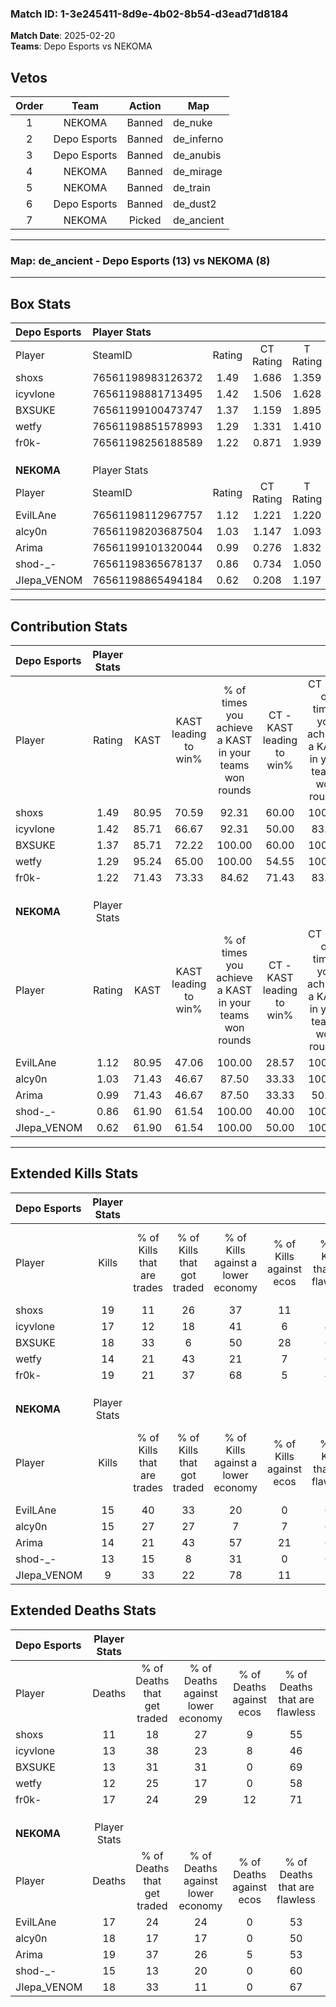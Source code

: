 ### Match ID: 1-3e245411-8d9e-4b02-8b54-d3ead71d8184  
**Match Date**: 2025-02-20  
**Teams**: Depo Esports vs NEKOMA  

## Vetos  

| Order | Team | Action | Map |
| :---: | :--: | :----: | --- |
| 1 | NEKOMA | Banned | de_nuke |
| 2 | Depo Esports | Banned | de_inferno |
| 3 | Depo Esports | Banned | de_anubis |
| 4 | NEKOMA | Banned | de_mirage |
| 5 | NEKOMA | Banned | de_train |
| 6 | Depo Esports | Banned | de_dust2 |
| 7 | NEKOMA | Picked | de_ancient |

---  

### **Map**: de_ancient - Depo Esports (13) vs NEKOMA (8)  
---  

## Box Stats  

| **Depo Esports** | Player Stats      |        |           |          |       |      |       |         |        |      |     |
| :- | :- | :-: | :-: | :-: | :-: | :-: | :-: | :-: | :-: | :-: | :-: |
| Player           | SteamID           | Rating | CT Rating | T Rating | KAST  | ADR  | Kills | Assists | Deaths | K/D  | HS% |
| shoxs            | 76561198983126372 |  1.49  |   1.686   |  1.359   | 80.95 | 96.7 |  19   |    6    |   11   | 1.73 | 52  |
| icyvlone         | 76561198881713495 |  1.42  |   1.506   |  1.628   | 85.71 | 98.9 |  17   |   10    |   13   | 1.31 | 82  |
| BXSUKE           | 76561199100473747 |  1.37  |   1.159   |  1.895   | 85.71 | 75.5 |  18   |    7    |   13   | 1.38 | 55  |
| wetfy            | 76561198851578993 |  1.29  |   1.331   |  1.410   | 95.24 | 69.1 |  14   |    8    |   12   | 1.17 | 71  |
| fr0k-            | 76561198256188589 |  1.22  |   0.871   |  1.939   | 71.43 | 83.2 |  19   |    5    |   17   | 1.12 | 42  |
|                  |                   |        |           |          |       |      |       |         |        |      |     |
|                  |                   |        |           |          |       |      |       |         |        |      |     |
|                  |                   |        |           |          |       |      |       |         |        |      |     |
| **NEKOMA**       | Player Stats      |        |           |          |       |      |       |         |        |      |     |
| Player           | SteamID           | Rating | CT Rating | T Rating | KAST  | ADR  | Kills | Assists | Deaths | K/D  | HS% |
| EvilLAne         | 76561198112967757 |  1.12  |   1.221   |  1.220   | 80.95 | 81.4 |  15   |    4    |   17   | 0.88 | 60  |
| alcy0n           | 76561198203687504 |  1.03  |   1.147   |  1.093   | 71.43 | 79.4 |  15   |    6    |   18   | 0.83 | 60  |
| Arima            | 76561199101320044 |  0.99  |   0.276   |  1.832   | 71.43 | 86.2 |  14   |    7    |   19   | 0.74 | 57  |
| shod-_-          | 76561198365678137 |  0.86  |   0.734   |  1.050   | 61.90 | 61.3 |  13   |    0    |   15   | 0.87 | 15  |
| JIepa_VENOM      | 76561198865494184 |  0.62  |   0.208   |  1.197   | 61.90 | 56.2 |   9   |    3    |   18   | 0.50 | 66  |
---  

## Contribution Stats  

| **Depo Esports** | Player Stats |       |                      |                                                        |                           |                                                             |                          |                                                            |
| :- | :-: | :-: | :-: | :-: | :-: | :-: | :-: | :-: |
| Player           |    Rating    | KAST  | KAST leading to win% | % of times you achieve a KAST in your teams won rounds | CT - KAST leading to win% | CT - % of times you achieve a KAST in your teams won rounds | T - KAST leading to win% | T - % of times you achieve a KAST in your teams won rounds |
| shoxs            |     1.49     | 80.95 |        70.59         |                         92.31                          |           60.00           |                           100.00                            |          85.71           |                           85.71                            |
| icyvlone         |     1.42     | 85.71 |        66.67         |                         92.31                          |           50.00           |                            83.33                            |          87.50           |                           100.00                           |
| BXSUKE           |     1.37     | 85.71 |        72.22         |                         100.00                         |           60.00           |                           100.00                            |          87.50           |                           100.00                           |
| wetfy            |     1.29     | 95.24 |        65.00         |                         100.00                         |           54.55           |                           100.00                            |          77.78           |                           100.00                           |
| fr0k-            |     1.22     | 71.43 |        73.33         |                         84.62                          |           71.43           |                            83.33                            |          75.00           |                           85.71                            |
|                  |              |       |                      |                                                        |                           |                                                             |                          |                                                            |
|                  |              |       |                      |                                                        |                           |                                                             |                          |                                                            |
|                  |              |       |                      |                                                        |                           |                                                             |                          |                                                            |
| **NEKOMA**       | Player Stats |       |                      |                                                        |                           |                                                             |                          |                                                            |
| Player           |    Rating    | KAST  | KAST leading to win% | % of times you achieve a KAST in your teams won rounds | CT - KAST leading to win% | CT - % of times you achieve a KAST in your teams won rounds | T - KAST leading to win% | T - % of times you achieve a KAST in your teams won rounds |
| EvilLAne         |     1.12     | 80.95 |        47.06         |                         100.00                         |           28.57           |                           100.00                            |          60.00           |                           100.00                           |
| alcy0n           |     1.03     | 71.43 |        46.67         |                         87.50                          |           33.33           |                           100.00                            |          55.56           |                           83.33                            |
| Arima            |     0.99     | 71.43 |        46.67         |                         87.50                          |           33.33           |                            50.00                            |          50.00           |                           100.00                           |
| shod-_-          |     0.86     | 61.90 |        61.54         |                         100.00                         |           40.00           |                           100.00                            |          75.00           |                           100.00                           |
| JIepa_VENOM      |     0.62     | 61.90 |        61.54         |                         100.00                         |           50.00           |                           100.00                            |          66.67           |                           100.00                           |
---  

## Extended Kills Stats  

| **Depo Esports** | Player Stats |                            |                            |                                    |                         |                              |                                 |                                       |                    |           |
| :- | :-: | :-: | :-: | :-: | :-: | :-: | :-: | :-: | :-: | :-: |
| Player           |    Kills     | % of Kills that are trades | % of Kills that got traded | % of Kills against a lower economy | % of Kills against ecos | % of Kills that are flawless | % of Kills that are close duels | % of Kills that are assisted by flash | Pistol Round Kills | AWP Kills |
| shoxs            |      19      |             11             |             26             |                 37                 |           11            |              58              |               21                |                   5                   |         3          |     0     |
| icyvlone         |      17      |             12             |             18             |                 41                 |            6            |              47              |                0                |                   0                   |         0          |     0     |
| BXSUKE           |      18      |             33             |             6              |                 50                 |           28            |              67              |                0                |                   0                   |         5          |     0     |
| wetfy            |      14      |             21             |             43             |                 21                 |            7            |              64              |                7                |                   0                   |         0          |     3     |
| fr0k-            |      19      |             21             |             37             |                 68                 |            5            |              47              |                0                |                  11                   |         2          |     0     |
|                  |              |                            |                            |                                    |                         |                              |                                 |                                       |                    |           |
|                  |              |                            |                            |                                    |                         |                              |                                 |                                       |                    |           |
|                  |              |                            |                            |                                    |                         |                              |                                 |                                       |                    |           |
| **NEKOMA**       | Player Stats |                            |                            |                                    |                         |                              |                                 |                                       |                    |           |
| Player           |    Kills     | % of Kills that are trades | % of Kills that got traded | % of Kills against a lower economy | % of Kills against ecos | % of Kills that are flawless | % of Kills that are close duels | % of Kills that are assisted by flash | Pistol Round Kills | AWP Kills |
| EvilLAne         |      15      |             40             |             33             |                 20                 |            0            |              60              |               13                |                   0                   |         1          |     0     |
| alcy0n           |      15      |             27             |             27             |                 7                  |            7            |              60              |                7                |                   0                   |         2          |     0     |
| Arima            |      14      |             21             |             43             |                 57                 |           21            |              64              |               14                |                   7                   |         0          |     0     |
| shod-_-          |      13      |             15             |             8              |                 31                 |            0            |              62              |                0                |                   0                   |         0          |     9     |
| JIepa_VENOM      |      9       |             33             |             22             |                 78                 |           11            |              56              |                0                |                   0                   |         1          |     0     |
## Extended Deaths Stats  

| **Depo Esports** | Player Stats |                             |                                   |                          |                               |                            |                           |               |
| :- | :-: | :-: | :-: | :-: | :-: | :-: | :-: | :-: |
| Player           |    Deaths    | % of Deaths that get traded | % of Deaths against lower economy | % of Deaths against ecos | % of Deaths that are flawless | % of Deaths that are close | % of Deaths while blinded | Deaths to AWP |
| shoxs            |      11      |             18              |                27                 |            9             |              55               |             9              |             0             |       1       |
| icyvlone         |      13      |             38              |                23                 |            8             |              46               |             23             |             0             |       3       |
| BXSUKE           |      13      |             31              |                31                 |            0             |              69               |             0              |             0             |       2       |
| wetfy            |      12      |             25              |                17                 |            0             |              58               |             8              |             0             |       2       |
| fr0k-            |      17      |             24              |                29                 |            12            |              71               |             0              |             6             |       1       |
|                  |              |                             |                                   |                          |                               |                            |                           |               |
|                  |              |                             |                                   |                          |                               |                            |                           |               |
|                  |              |                             |                                   |                          |                               |                            |                           |               |
| **NEKOMA**       | Player Stats |                             |                                   |                          |                               |                            |                           |               |
| Player           |    Deaths    | % of Deaths that get traded | % of Deaths against lower economy | % of Deaths against ecos | % of Deaths that are flawless | % of Deaths that are close | % of Deaths while blinded | Deaths to AWP |
| EvilLAne         |      17      |             24              |                24                 |            0             |              53               |             12             |            12             |       1       |
| alcy0n           |      18      |             17              |                17                 |            0             |              50               |             6              |             0             |       0       |
| Arima            |      19      |             37              |                26                 |            5             |              53               |             11             |             0             |       1       |
| shod-_-          |      15      |             13              |                20                 |            0             |              60               |             0              |             0             |       1       |
| JIepa_VENOM      |      18      |             33              |                11                 |            0             |              67               |             0              |             6             |       0       |
